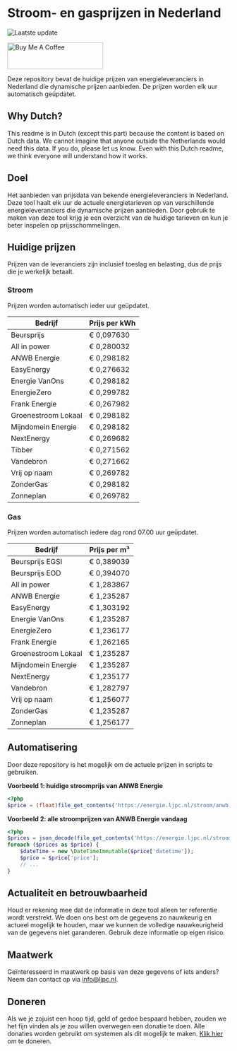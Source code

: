 # Stroom- en gasprijzen in Nederland

![Laatste update](https://img.shields.io/badge/laatste%20update-2024--11--08%2005%3A00%20CET-brightgreen)

<a href="https://www.buymeacoffee.com/Lars-" target="_blank"><img src="https://cdn.buymeacoffee.com/buttons/v2/default-orange.png" alt="Buy Me A Coffee" height="60" style="height: 60px !important;width: 217px !important;" ></a>

Deze repository bevat de huidige prijzen van energieleveranciers in Nederland die dynamische prijzen aanbieden. De prijzen worden elk uur automatisch geüpdatet.

## Why Dutch?

This readme is in Dutch (except this part) because the content is based on Dutch data. We cannot imagine that anyone outside the Netherlands would need this data. If you do, please let us know. Even with this Dutch readme, we think
everyone will understand how it works.

## Doel

Het aanbieden van prijsdata van bekende energieleveranciers in Nederland. Deze tool haalt elk uur de actuele energietarieven op van verschillende energieleveranciers die dynamische prijzen aanbieden. Door gebruik te maken van deze tool
krijg je een overzicht van de huidige tarieven en kun je beter inspelen op prijsschommelingen.

## Huidige prijzen

Prijzen van de leveranciers zijn inclusief toeslag en belasting, dus de prijs die je werkelijk betaalt.

### Stroom

Prijzen worden automatisch ieder uur geüpdatet.

 Bedrijf | Prijs per kWh 
---------|---------------
Beursprijs | € 0,097630
All in power | € 0,280032
ANWB Energie | € 0,298182
EasyEnergy | € 0,276632
Energie VanOns | € 0,298182
EnergieZero | € 0,299782
Frank Energie | € 0,267982
Groenestroom Lokaal | € 0,298182
Mijndomein Energie | € 0,298182
NextEnergy | € 0,269682
Tibber | € 0,271562
Vandebron | € 0,271662
Vrij op naam | € 0,269782
ZonderGas | € 0,298182
Zonneplan | € 0,269782


### Gas

Prijzen worden automatisch iedere dag rond 07.00 uur geüpdatet.

 Bedrijf | Prijs per m³ 
---------|--------------
Beursprijs EGSI | € 0,389039
Beursprijs EOD | € 0,394070
All in power | € 1,283867
ANWB Energie | € 1,235287
EasyEnergy | € 1,303192
Energie VanOns | € 1,235287
EnergieZero | € 1,236177
Frank Energie | € 1,262165
Groenestroom Lokaal | € 1,235287
Mijndomein Energie | € 1,235287
NextEnergy | € 1,235177
Vandebron | € 1,282797
Vrij op naam | € 1,256077
ZonderGas | € 1,235287
Zonneplan | € 1,256177


## Automatisering

Door deze repository is het mogelijk om de actuele prijzen in scripts te gebruiken.

**Voorbeeld 1: huidige stroomprijs van ANWB Energie**

```php
<?php
$price = (float)file_get_contents('https://energie.ljpc.nl/stroom/anwb-energie-nu.txt');

```

**Voorbeeld 2: alle stroomprijzen van ANWB Energie vandaag**

```php
<?php
$prices = json_decode(file_get_contents('https://energie.ljpc.nl/stroom/all-in-power-vandaag.json'),true);
foreach ($prices as $price) {
    $dateTime = new \DateTimeImmutable($price['datetime']);
    $price = $price['price'];
    // ...
}
```

## Actualiteit en betrouwbaarheid

Houd er rekening mee dat de informatie in deze tool alleen ter referentie wordt verstrekt. We doen ons best om de gegevens zo nauwkeurig en actueel mogelijk te houden, maar we kunnen de volledige nauwkeurigheid van de gegevens niet
garanderen. Gebruik deze informatie op eigen risico.

## Maatwerk

Geïnteresseerd in maatwerk op basis van deze gegevens of iets anders? Neem dan contact op
via [info@ljpc.nl](mailto:info@ljpc.nl?subject=Energie%20prijzen).

## Doneren

Als we je zojuist een hoop tijd, geld of gedoe bespaard hebben, zouden we het fijn vinden als je zou willen overwegen een
donatie te doen. Alle donaties worden gebruikt om systemen als dit mogelijk te
maken. [Klik hier](https://www.buymeacoffee.com/Lars-) om te doneren.
